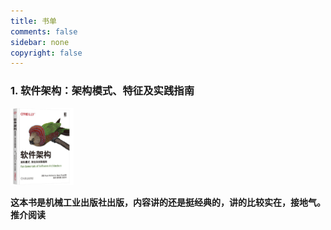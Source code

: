 ```yaml
---
title: 书单
comments: false
sidebar: none
copyright: false
---
```

### 1. 软件架构：架构模式、特征及实践指南
<img src="/images/book/book1.png" width="20%">

**这本书是机械工业出版社出版，内容讲的还是挺经典的，讲的比较实在，接地气。推介阅读**
